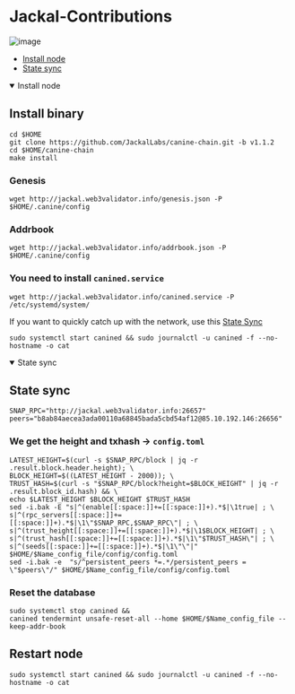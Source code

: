 # Jackal-Contributions


![image](https://user-images.githubusercontent.com/102728347/216285301-313defe4-12b0-4135-ae60-9d24618d6651.png)


* [Install node](https://github.com/web3validator/Jackal-Contributions/blob/main/README.md#state-sync)
* [State sync](https://github.com/web3validator/Jackal-Contributions/blob/main/README.md#state-sync)

<details open>
  <summary>Install node</summary>
  
  ## Install binary
  
  ```
  cd $HOME
  git clone https://github.com/JackalLabs/canine-chain.git -b v1.1.2
  cd $HOME/canine-chain
  make install
  
  ```
  ### Genesis
  ```
  wget http://jackal.web3validator.info/genesis.json -P $HOME/.canine/config
  
  ```
  ### Addrbook
  ```
  wget http://jackal.web3validator.info/addrbook.json -P $HOME/.canine/config
  
  ```
  ### You need to install `canined.service`
  ```
  wget http://jackal.web3validator.info/canined.service -P /etc/systemd/system/
  
  ```
  If you want to quickly catch up with the network, use this [State Sync](https://github.com/MaxMavaIll/Guide_web/blob/main/README.md#state-sync)
  ```
  sudo systemctl start canined && sudo journalctl -u canined -f --no-hostname -o cat
  ```
</details>

<details open>
  <summary>State sync</summary>
  
  ## State sync
  ```
  SNAP_RPC="http://jackal.web3validator.info:26657"
  peers="b8ab84aecea3ada00110a68845bada5cbd54af12@85.10.192.146:26656"
  ```
  
  ### We get the height and txhash -> `config.toml`
  ```
  LATEST_HEIGHT=$(curl -s $SNAP_RPC/block | jq -r .result.block.header.height); \
  BLOCK_HEIGHT=$((LATEST_HEIGHT - 2000)); \
  TRUST_HASH=$(curl -s "$SNAP_RPC/block?height=$BLOCK_HEIGHT" | jq -r .result.block_id.hash) && \
  echo $LATEST_HEIGHT $BLOCK_HEIGHT $TRUST_HASH
  sed -i.bak -E "s|^(enable[[:space:]]+=[[:space:]]+).*$|\1true| ; \
  s|^(rpc_servers[[:space:]]+=[[:space:]]+).*$|\1\"$SNAP_RPC,$SNAP_RPC\"| ; \
  s|^(trust_height[[:space:]]+=[[:space:]]+).*$|\1$BLOCK_HEIGHT| ; \
  s|^(trust_hash[[:space:]]+=[[:space:]]+).*$|\1\"$TRUST_HASH\"| ; \
  s|^(seeds[[:space:]]+=[[:space:]]+).*$|\1\"\"|" $HOME/$Name_config_file/config/config.toml
  sed -i.bak -e  "s/^persistent_peers *=.*/persistent_peers = \"$peers\"/" $HOME/$Name_config_file/config/config.toml

  ```
  ### Reset the database 
  ```
  sudo systemctl stop canined && 
  canined tendermint unsafe-reset-all --home $HOME/$Name_config_file --keep-addr-book
  
  ```
  ## Restart node
  ```
  sudo systemctl start canined && sudo journalctl -u canined -f --no-hostname -o cat
  ```

  </details>
